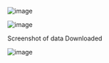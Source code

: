 ![image](https://user-images.githubusercontent.com/36421233/121812698-85f45b80-cc86-11eb-9262-d0ac43e63861.png)

![image](https://user-images.githubusercontent.com/36421233/121812743-b76d2700-cc86-11eb-9882-661043d230d9.png)


Screenshot of data Downloaded

![image](https://user-images.githubusercontent.com/36421233/121812615-15e5d580-cc86-11eb-8651-d33160d978d5.png)
